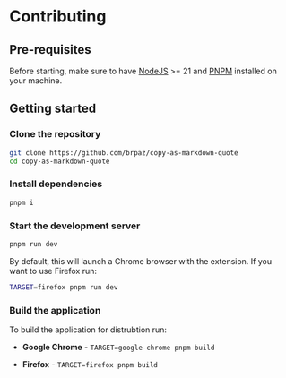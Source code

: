 # Contributing

## Pre-requisites

Before starting, make sure to have [NodeJS](https://nodejs.org/en/download/package-manager) >= 21 and [PNPM](https://pnpm.io/installation) installed on your machine.

## Getting started

### Clone the repository

```sh
git clone https://github.com/brpaz/copy-as-markdown-quote
cd copy-as-markdown-quote
```

### Install dependencies

```sh
pnpm i
```

### Start the development server

```sh
pnpm run dev
```

By default, this will launch a Chrome browser with the extension. If you want to use Firefox run:

```sh
TARGET=firefox pnpm run dev
```

### Build the application

To build the application for distrubtion run:

- **Google Chrome** - `TARGET=google-chrome pnpm build`

- **Firefox** - `TARGET=firefox pnpm build`


